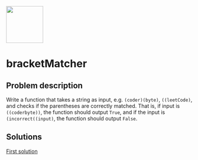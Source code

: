 <img src="https://coderbytestaticimages.s3.amazonaws.com/consumer-v2/nav/coderbyte_logo_digital_multi_light.png" width="100" />

# bracketMatcher

## Problem description

Write a function that takes a string as input, e.g. `(coder)(byte)`, `((leetCode)`, and checks if the parentheses are correctly matched. That is, if input is `((coderbyte))`, the function should output `True`, and if the input is `(incorrect((input)`, the function should output `False`.

## Solutions

[First solution](https://github.com/oStglnd/coding-probs/tree/main/bracketMatcher/bracketMatcher.py)